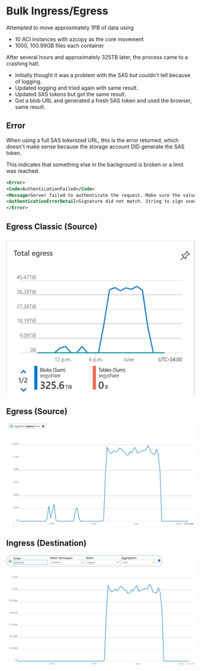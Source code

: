 # Bulk Ingress/Egress

Attempted to move approximately 1PB of data using

- 10 ACI instances with azcopy as the core movement
- 1000, 100.99GB files each container

After several hours and approximately 325TB later, the process came to a crashing halt. 

- Initially thought it was a problem with the SAS but couldn't tell because of logging. 
- Updated logging and tried again with same result. 
- Updated SAS tokens but got the same result.
- Got a blob URL and generated a fresh SAS token and used the browser, same result. 

## Error
When using a full SAS tokenized URL, this is the error returned, which doesn't make sense because the storage account DID generate the SAS token. 

This indicates that something else in the background is broken or a limit was reached. 

```xml
<Error>
<Code>AuthenticationFailed</Code>
<Message>Server failed to authenticate the request. Make sure the value of Authorization header is formed correctly including the signature. RequestId:eeef7192-001e-0000-57a0-75692e000000 Time:2022-06-01T10:14:25.8670350Z</Message>
<AuthenticationErrorDetail>Signature did not match. String to sign used was segyshare rwdlacupitfx bfqt co 2022-06-01T10:14:15Z 2022-06-01T18:14:15Z https 2021-06-08 </AuthenticationErrorDetail>
</Error>
```

## Egress Classic (Source)
![classic](images/bulkegress.jpg)

## Egress (Source)
![classic](images/bulkegress2.jpg)

## Ingress (Destination)
![classic](images/bulkingress.jpg)